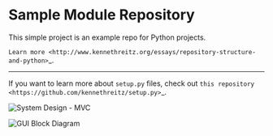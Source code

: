 Sample Module Repository
========================

This simple project is an example repo for Python projects.

`Learn more <http://www.kennethreitz.org/essays/repository-structure-and-python>`_.

---------------

If you want to learn more about ``setup.py`` files, check out `this repository <https://github.com/kennethreitz/setup.py>`_.

![System Design - MVC](https://github.com/username/repository/blob/master/img/octocat.png)

![GUI Block Diagram](https://github.com/username/repository/blob/master/img/octocat.png)
